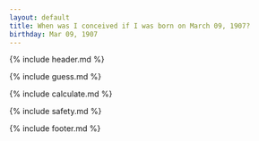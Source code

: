 ```yaml
---
layout: default
title: When was I conceived if I was born on March 09, 1907?
birthday: Mar 09, 1907
---
```


{% include header.md %}

{% include guess.md %}

{% include calculate.md %}

{% include safety.md %}

{% include footer.md %}



